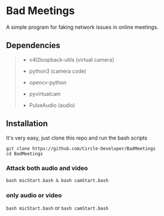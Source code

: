 # Bad Meetings
A simple program for faking network issues in online meetings.


## Dependencies
> - v4l2loopback-utils (virtual camera)
> - python3 (camera code)
> - opencv-python
> - pyvirtualcam
>
> - PulseAudio (audio)


## Installation
It's very easy, just clone this repo and run the bash scripts
```
git clone https://github.com/Circle-Developer/BadMeetings
cd BadMeetings
```

### Attack both audio and video
```
bash micStart.bash & bash camStart.bash
```

### only audio or video
`bash micStart.bash` 
or
`bash camStart.bash`

